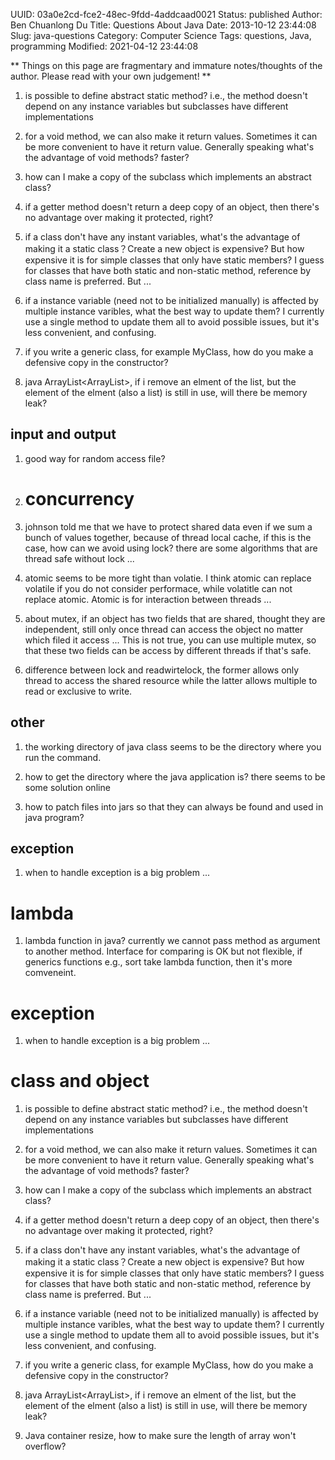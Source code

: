 UUID: 03a0e2cd-fce2-48ec-9fdd-4addcaad0021
Status: published
Author: Ben Chuanlong Du
Title: Questions About Java
Date: 2013-10-12 23:44:08
Slug: java-questions
Category: Computer Science
Tags: questions, Java, programming
Modified: 2021-04-12 23:44:08

**
Things on this page are fragmentary and immature notes/thoughts of the author. 
Please read with your own judgement!
**
 

1. is possible to define abstract static method? i.e., 
the method doesn't depend on any instance variables but subclasses have different implementations

2. for a void method, we can also make it return values. 
Sometimes it can be more convenient to have it return value. 
Generally speaking what's the advantage of void methods? faster?

3. how can I make a copy of the subclass which implements an abstract class?

4. if a getter method doesn't return a deep copy of an object, 
then there's no advantage over making it protected, right?

5. if a class don't have any instant variables, 
what's the advantage of making it a static class？Create a new object is expensive? 
But how expensive it is for simple classes that only have static members? 
I guess for classes that have both static and non-static method, 
reference by class name is preferred. But ...

6. if a instance variable (need not to be initialized manually) is affected by multiple instance varibles, 
what the best way to update them? 
I currently use a single method to update them all to avoid possible issues, but it's less convenient, and confusing. 	

7. if you write a generic class, for example MyClass<T>, how do you make a defensive copy in the constructor?

8. java ArrayList<ArrayList<DataPoint>>, 
if i remove an elment of the list, but the element of the elment (also a list) is still in use, will there be memory leak?

## input and output 

1. good way for random access file?	


1. # concurrency

1. johnson told me that we have to protect shared data even if we sum a bunch of values together, because of thread local cache, 
if this is the case, how can we avoid using lock? there are some algorithms that are thread safe without lock ...

3. atomic seems to be more tight than volatie. I think atomic can replace volatile if you do not consider performace, while volatitle can not replace atomic. Atomic is for interaction between threads ...

4. about mutex, if an object has two fields that are shared, thought they are independent, 
still only once thread can access the object no matter which filed it access ...
This is not true, you can use multiple mutex, so that these two fields can be access by 
different threads if that's safe.

5. difference between lock and readwirtelock, 
the former allows only thread to access the shared resource while the latter allows multiple to read or exclusive to write.


## other

1. the working directory of java class seems to be the directory where you run the command. 

1. how to get the directory where the java application is? there seems to be some solution online

2. how to patch files into jars so that they can always be found and used in java program?


## exception

1. when to handle exception is a big problem ...

# lambda 

1. lambda function in java? 
currently we cannot pass method as argument to another method. 
Interface for comparing is OK but not flexible, 
if generics functions e.g., sort take lambda function, then it's more comveneint.

# exception

1. when to handle exception is a big problem ...

# class and object

1. is possible to define abstract static method? i.e., 
the method doesn't depend on any instance variables but subclasses have different implementations

2. for a void method, we can also make it return values. 
Sometimes it can be more convenient to have it return value. 
Generally speaking what's the advantage of void methods? faster?

3. how can I make a copy of the subclass which implements an abstract class?

4. if a getter method doesn't return a deep copy of an object, 
then there's no advantage over making it protected, right?

5. if a class don't have any instant variables, 
what's the advantage of making it a static class？Create a new object is expensive? 
But how expensive it is for simple classes that only have static members? 
I guess for classes that have both static and non-static method, 
reference by class name is preferred. But ...

6. if a instance variable (need not to be initialized manually) is affected by multiple instance varibles, 
what the best way to update them? 
I currently use a single method to update them all to avoid possible issues, but it's less convenient, and confusing.   

7. if you write a generic class, for example MyClass<T>, how do you make a defensive copy in the constructor?

8. java ArrayList<ArrayList<DataPoint>>, 
if i remove an elment of the list, but the element of the elment (also a list) is still in use, will there be memory leak?

1. Java container resize, how to make sure the length of array won't overflow?
